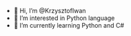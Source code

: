 - 👋 Hi, I’m @KrzysztofIwan
- 👀 I’m interested in Python language
- 🌱 I’m currently learning Python and C#
